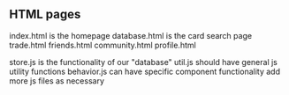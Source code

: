 ## HTML pages

index.html is the homepage
database.html is the card search page
trade.html
friends.html
community.html
profile.html


store.js is the functionality of our "database"
util.js should have general js utility functions
behavior.js can have specific component functionality
add more js files as necessary